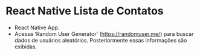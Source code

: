 # React Native Lista de Contatos

- React Native App.
- Acessa 'Random User Generator' (https://randomuser.me/) para buscar dados de usuários aleatórios. Posteriormente essas informações são exibidas.